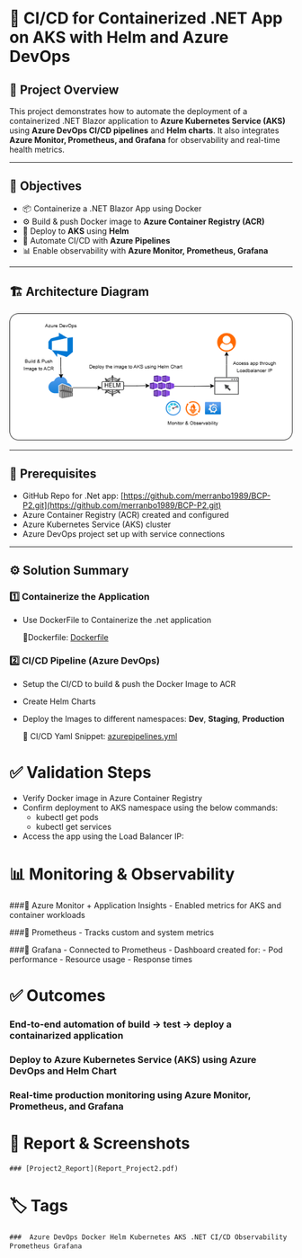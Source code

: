 # 🚀 CI/CD for Containerized .NET App on AKS with Helm and Azure DevOps

## 📌 Project Overview

This project demonstrates how to automate the deployment of a containerized .NET Blazor application to **Azure Kubernetes Service (AKS)** using **Azure DevOps CI/CD pipelines** and **Helm charts**. It also integrates **Azure Monitor, Prometheus, and Grafana** for observability and real-time health metrics.

---

## 🎯 Objectives

- 📦 Containerize a .NET Blazor App using Docker
- ⚙️ Build & push Docker image to **Azure Container Registry (ACR)**
- 🚀 Deploy to **AKS** using **Helm**
- 🔄 Automate CI/CD with **Azure Pipelines**
- 📊 Enable observability with **Azure Monitor, Prometheus, Grafana**

---

## 🏗️ Architecture Diagram

![Architecture Diagram](../Architecture_Diagrams/Project2.png) <!-- Update this path if needed -->

---

## 🔧 Prerequisites

- GitHub Repo for .Net app: [https://github.com/merranbo1989/BCP-P2.git](https://github.com/merranbo1989/BCP-P2.git)
- Azure Container Registry (ACR) created and configured
- Azure Kubernetes Service (AKS) cluster
- Azure DevOps project set up with service connections

---

## ⚙️ Solution Summary

### 1️⃣ Containerize the Application

- Use DockerFile to Containerize the .net application
	
	🔧Dockerfile: [Dockerfile](Project2_Dockerfile)

### 2️⃣ CI/CD Pipeline (Azure DevOps)
- Setup the CI/CD to build & push the Docker Image to ACR
- Create Helm Charts
- Deploy the Images to different namespaces: **Dev**, **Staging**, **Production**

	🔧 CI/CD Yaml Snippet: [azurepipelines.yml](azurepipelines.yml)

# ✅ Validation Steps
- Verify Docker image in Azure Container Registry
- Confirm deployment to AKS namespace using the below commands:
	- kubectl get pods
	- kubectl get services
- Access the app using the Load Balancer IP:

# 📊 Monitoring & Observability
###🔹 Azure Monitor + Application Insights
	- Enabled metrics for AKS and container workloads

###🔹 Prometheus
	- Tracks custom and system metrics

###🔹 Grafana
	- Connected to Prometheus
	- Dashboard created for:
		- Pod performance
		- Resource usage
		- Response times

# ✅ Outcomes
  ### End-to-end automation of build → test → deploy a containarized application
  ### Deploy to Azure Kubernetes Service (AKS) using Azure DevOps and Helm Chart
  ### Real-time production monitoring using Azure Monitor, Prometheus, and Grafana

# 📸 Report & Screenshots
	### [Project2_Report](Report_Project2.pdf)
  
# 🏷️ Tags
	###  Azure DevOps Docker Helm Kubernetes AKS .NET CI/CD Observability Prometheus Grafana
